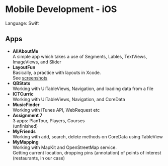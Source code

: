 # Mobile Development - iOS
Language: Swift

## Apps
* __AllAboutMe__ <br />
A simple app which takes a use of Segments, Lables, TextViews, ImageViews, and Slider
* __LayoutFun__ <br />
Basically, a practice with layouts in Xcode. <br />
See [screenshots](./LayoutFun/Screenshots)
* __QBStats__ <br />
Working with UITableViews, Navigation, and loading data from a file
* __ICTCurric__ <br />
Working with UITableViews, Navigation, and CoreData
* __MusicFinder__ <br />
Working with iTunes API, WebRequest etc
* __Assignment 7__ <br />
3 apps: PlanTour, Players, Courses <br />
(unfinished)
* __MyFriends__ <br />
Working with add, search, delete methods on CoreData using TableView
* __MyMapping__ <br />
Working with MapKit and OpenStreetMap service. <br />
Getting current location, dropping pins (annotation) of points of interest (restaurants, in our case)

